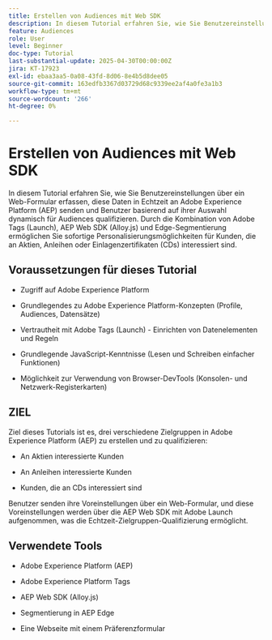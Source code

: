 ```yaml
---
title: Erstellen von Audiences mit Web SDK
description: In diesem Tutorial erfahren Sie, wie Sie Benutzereinstellungen über ein Web-Formular erfassen, diese Daten in Echtzeit an Adobe Experience Platform (AEP) senden und Benutzer basierend auf ihrer Auswahl dynamisch für Audiences qualifizieren. Durch die Kombination von Adobe Tags (Launch), AEP Web SDK (Alloy.js) und Edge-Segmentierung ermöglichen Sie sofortige Personalisierungsmöglichkeiten für Kunden, die an Aktien, Anleihen oder Einlagenzertifikaten (CDs) interessiert sind.
feature: Audiences
role: User
level: Beginner
doc-type: Tutorial
last-substantial-update: 2025-04-30T00:00:00Z
jira: KT-17923
exl-id: ebaa3aa5-0a08-43fd-8d06-8e4b5d8dee05
source-git-commit: 163edfb3367d03729d68c9339ee2af4a0fe3a1b3
workflow-type: tm+mt
source-wordcount: '266'
ht-degree: 0%

---
```


# Erstellen von Audiences mit Web SDK

In diesem Tutorial erfahren Sie, wie Sie Benutzereinstellungen über ein Web-Formular erfassen, diese Daten in Echtzeit an Adobe Experience Platform (AEP) senden und Benutzer basierend auf ihrer Auswahl dynamisch für Audiences qualifizieren. Durch die Kombination von Adobe Tags (Launch), AEP Web SDK (Alloy.js) und Edge-Segmentierung ermöglichen Sie sofortige Personalisierungsmöglichkeiten für Kunden, die an Aktien, Anleihen oder Einlagenzertifikaten (CDs) interessiert sind.

## Voraussetzungen für dieses Tutorial

* Zugriff auf Adobe Experience Platform

* Grundlegendes zu Adobe Experience Platform-Konzepten (Profile, Audiences, Datensätze)

* Vertrautheit mit Adobe Tags (Launch) - Einrichten von Datenelementen und Regeln

* Grundlegende JavaScript-Kenntnisse (Lesen und Schreiben einfacher Funktionen)

* Möglichkeit zur Verwendung von Browser-DevTools (Konsolen- und Netzwerk-Registerkarten)


## ZIEL

Ziel dieses Tutorials ist es, drei verschiedene Zielgruppen in Adobe Experience Platform (AEP) zu erstellen und zu qualifizieren:

* An Aktien interessierte Kunden

* An Anleihen interessierte Kunden

* Kunden, die an CDs interessiert sind

Benutzer senden ihre Voreinstellungen über ein Web-Formular, und diese Voreinstellungen werden über die AEP Web SDK mit Adobe Launch aufgenommen, was die Echtzeit-Zielgruppen-Qualifizierung ermöglicht.

## Verwendete Tools

* Adobe Experience Platform (AEP)

* Adobe Experience Platform Tags

* AEP Web SDK (Alloy.js)

* Segmentierung in AEP Edge

* Eine Webseite mit einem Präferenzformular

